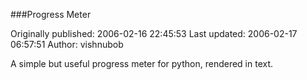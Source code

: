 ###Progress Meter

Originally published: 2006-02-16 22:45:53
Last updated: 2006-02-17 06:57:51
Author: vishnubob 

A simple but useful progress meter for python, rendered in text.